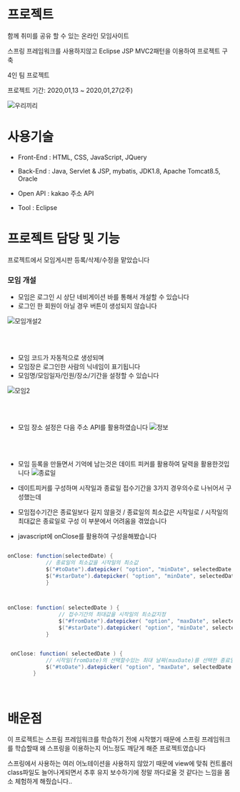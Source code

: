 # 프로젝트


함께 취미를 공유 할 수 있는 온라인 모임사이트 <br/>

스프링 프레임워크를 사용하지않고 Eclipse JSP MVC2패턴을 이용하여 프로젝트 구축

4인 팀 프로젝트<br/>

프로젝트 기간: 2020,01,13 ~ 2020,01,27(2주)


![우리끼리](https://user-images.githubusercontent.com/44168355/94172032-f1b25080-fecc-11ea-8bbd-f0d9ea402093.png)


# 사용기술


 - Front-End : HTML, CSS, JavaScript, JQuery
 
 - Back-End : Java, Servlet & JSP, mybatis, JDK1.8, Apache Tomcat8.5, Oracle
 
 - Open API : kakao 주소 API
 
 - Tool : Eclipse
 


# 프로젝트 담당 및 기능

프로젝트에서 모임게시판 등록/삭제/수정을 맡았습니다

### 모임 개설

 * 모임은 로그인 시 상단 네비게이션 바를 통해서 개설할 수 있습니다</br>
 * 로그인 한 회원이 아닐 경우 버튼이 생성되지 않습니다 

![모임개설2](https://user-images.githubusercontent.com/44168355/94172557-9b91dd00-fecd-11ea-8fe0-a87867a341df.png)

</br></br>

* 모임 코드가 자동적으로 생성되며
* 모임장은 로그인한 사람의 닉네임이 표기됩니다
* 모임명/모임일자/인원/장소/기간을 설정할 수 있습니다

![모임2](https://user-images.githubusercontent.com/44168355/94172929-1e1a9c80-fece-11ea-9c36-1e29b95b6b10.png)

</br></br>
* 모임 장소 설정은 다음 주소 API를 활용하였습니다
![정보](https://user-images.githubusercontent.com/44168355/94173273-a8fb9700-fece-11ea-8669-32afc30223e9.png)

</br></br>
* 모임 등록을 만들면서 기억에 남는것은 데이트 피커를 활용하여 달력을 활용한것입니다
![종료일](https://user-images.githubusercontent.com/44168355/94173489-f7a93100-fece-11ea-8211-5a2619f0ccf4.png)

* 데이트피커를 구성하며 시작일과 종료일 접수기간을 3가지 경우의수로 나뉘어서 구성했는데
* 모임접수기간은 종료일보다 길지 않을것 / 종료일의 최소값은 시작일로 / 시작일의 최대값은 종료일로 구성 이 부분에서 어려움을 겪었습니다
* javascript에 onClose를 활용하여 구성을해봤습니다

```java

onClose: function(selectedDate) {    
            // 종료일의 최소값을 시작일의 최소값
            $("#toDate").datepicker( "option", "minDate", selectedDate );
            $("#starDate").datepicker( "option", "minDate", selectedDate );
            }                



onClose: function( selectedDate ) {
                // 접수기간의 최대값을 시작일의 최소값지정
                $("#fromDate").datepicker( "option", "maxDate", selectedDate );
                $("#starDate").datepicker( "option", "minDate", selectedDate );
            }


 onClose: function( selectedDate ) {
            // 시작일(fromDate)의 선택할수있는 최대 날짜(maxDate)를 선택한 종료일로 지정 
            $("#toDate").datepicker( "option", "maxDate", selectedDate );
        }  

```
</br>

# 배운점

이 프로젝트는 스프림 프레임워크를 학습하기 전에 시작했기 때문에
스프링 프레임워크를 학습할때 왜 스프링을 이용하는지 어느정도 깨닫게 해준 프로젝트였습니다

스프링에서 사용하는 여러 어노테이션을 사용하지 않았기 때문에 view에 맞춰 컨트롤러 class파일도 늘어나게되면서
추후 유지 보수하기에 정말 까다로울 것 같다는 느낌을 몸소 체험하게 해줬습니다..








